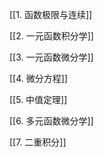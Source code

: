[[1. 函数极限与连续]]

[[2. 一元函数积分学]]

[[3. 一元函数微分学]]

[[4. 微分方程]]

[[5. 中值定理]]

[[6. 多元函数微分学]]

[[7. 二重积分]]

